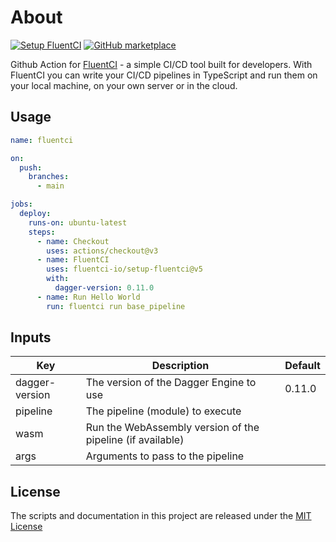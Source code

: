 # About

[![Setup FluentCI](https://github.com/fluentci-io/setup-fluentci/actions/workflows/setup.yml/badge.svg)](https://github.com/fluentci-io/setup-fluentci/actions/workflows/setup.yml)
[![GitHub marketplace](https://img.shields.io/badge/marketplace-setup--fluentci-blue?logo=github&style)](https://github.com/marketplace/actions/setup-fluentci)

Github Action for [FluentCI](https://fluentci.io) - a simple CI/CD tool built for developers. With FluentCI you can write your CI/CD pipelines in TypeScript and run them on your local machine, on your own server or in the cloud.

## Usage

```yaml
name: fluentci

on:
  push:
    branches:
      - main

jobs:
  deploy:
    runs-on: ubuntu-latest
    steps:
      - name: Checkout
        uses: actions/checkout@v3
      - name: FluentCI
        uses: fluentci-io/setup-fluentci@v5
        with:
          dagger-version: 0.11.0
      - name: Run Hello World
        run: fluentci run base_pipeline
```

## Inputs

| Key            | Description                             | Default |
| -------------- | --------------------------------------- | ------- |
| dagger-version | The version of the Dagger Engine to use | 0.11.0  |
| pipeline       | The pipeline (module) to execute                   |         |
| wasm           | Run the WebAssembly version of the pipeline (if available) |    |
| args     | Arguments to pass to the pipeline |         |


## License

The scripts and documentation in this project are released under the [MIT License](LICENSE)